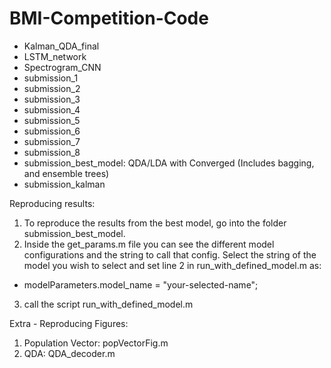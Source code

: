 # BMI-Competition-Code

 - Kalman_QDA_final
 - LSTM_network
 - Spectrogram_CNN
 - submission_1
 - submission_2
 - submission_3
 - submission_4
 - submission_5
 - submission_6
 - submission_7 
 - submission_8 
 - submission_best_model: QDA/LDA with Converged (Includes bagging, and ensemble trees)
 - submission_kalman

Reproducing results:
1) To reproduce the results from the best model, go into the folder submission_best_model.
2) Inside the get_params.m file you can see the different model configurations and the string to call that config. Select the string of the model you wish to select and set line 2 in run_with_defined_model.m as:
  - modelParameters.model_name = "your-selected-name";
3) call the script run_with_defined_model.m

Extra - Reproducing Figures:
1) Population Vector: popVectorFig.m
2) QDA: QDA_decoder.m
